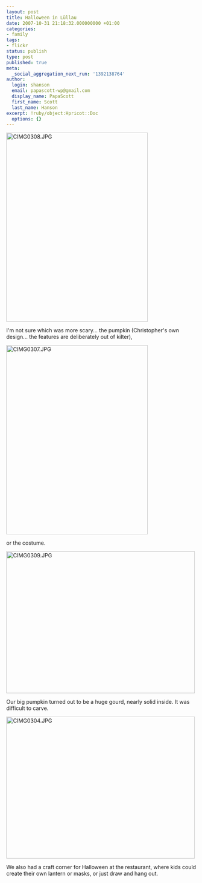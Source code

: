 ```yaml
---
layout: post
title: Halloween in Lüllau
date: 2007-10-31 21:18:32.000000000 +01:00
categories:
- family
tags:
- flickr
status: publish
type: post
published: true
meta:
  _social_aggregation_next_run: '1392138764'
author:
  login: shanson
  email: papascott-wp@gmail.com
  display_name: PapaScott
  first_name: Scott
  last_name: Hanson
excerpt: !ruby/object:Hpricot::Doc
  options: {}
---
```

<p><a href="http://www.flickr.com/photos/51035717986@N01/1810081434" title="View 'CIMG0308.JPG' on Flickr.com"><img src="3.static.flickr.com/2099/1810081434_dbd429ff32.jpg" alt="CIMG0308.JPG" border="0" width="375" height="500" /></a></p>
<p>I'm not sure which was more scary... the pumpkin (Christopher's own design... the features are deliberately out of kilter),</p>
<p><a href="http://www.flickr.com/photos/51035717986@N01/1809235113" title="View 'CIMG0307.JPG' on Flickr.com"><img src="3.static.flickr.com/2119/1809235113_99d48f22d8.jpg" alt="CIMG0307.JPG" border="0" width="375" height="500" /></a></p>
<p>or the costume.</p>
<p><a href="http://www.flickr.com/photos/51035717986@N01/1810082418" title="View 'CIMG0309.JPG' on Flickr.com"><img src="3.static.flickr.com/2388/1810082418_abe2a5b901.jpg" alt="CIMG0309.JPG" border="0" width="500" height="375" /></a></p>
<p>Our big pumpkin turned out to be a huge gourd, nearly solid inside. It was difficult to carve.</p>
<p><a href="http://www.flickr.com/photos/51035717986@N01/1809233233" title="View 'CIMG0304.JPG' on Flickr.com"><img src="3.static.flickr.com/2150/1809233233_107a013d62.jpg" alt="CIMG0304.JPG" border="0" width="500" height="375" /></a></p>
<p>We also had a craft corner for Halloween at the restaurant, where kids could create their own lantern or masks, or just draw and hang out.</p>
